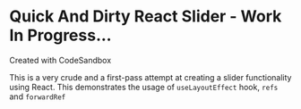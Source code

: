 # Quick And Dirty React Slider - Work In Progress...
Created with CodeSandbox

This is a very crude and a first-pass attempt at creating a slider functionality using React.
This demonstrates the usage of `useLayoutEffect` hook, `refs` and `forwardRef`

